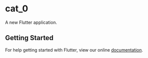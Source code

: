 # cat_0

A new Flutter application.

## Getting Started

For help getting started with Flutter, view our online
[documentation](https://flutter.io/).
